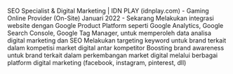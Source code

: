 SEO Specialist & Digital Marketing | IDN PLAY (idnplay.com) - Gaming Online Provider (On-Site)
Januari 2022 - Sekarang
Melakukan integrasi website dengan Google Product Platform seperti Google Analytics, Google
Search Console, Google Tag Manager, untuk memperoleh data analisa digital marketing dan SEO
Melakukan targeting keyword untuk brand terkait dalam kompetisi market digital antar kompetitor
Boosting brand awareness untuk brand terkait dalam perkembangan market digital melalui berbagai
platform digital marketing (facebook, instagram, pinterest, dll)
